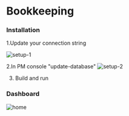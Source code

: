 # Bookkeeping

### Installation

1.Update your connection string

![setup-1](https://user-images.githubusercontent.com/14024760/165029839-776eb90b-0ccc-40f9-b4ce-caeed1703ba8.png)

2.In PM console  "update-database"
![setup-2](https://user-images.githubusercontent.com/14024760/165029970-f65aa2d2-c62d-491b-b577-19cb9314542e.png)

3. Build and run


### Dashboard 

![home](https://user-images.githubusercontent.com/14024760/164943757-e90b254f-908c-4b41-8eec-839ca7e4a3ea.png)


